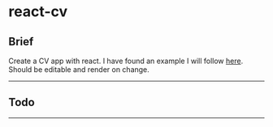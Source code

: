 # react-cv

## Brief

Create a CV app with react. I have found an example I will follow [here](https://www.dayjob.com/wp-content/uploads/2020/04/Free-CV-template-68.jpg). Should be editable and render on change.

---

## Todo

---
